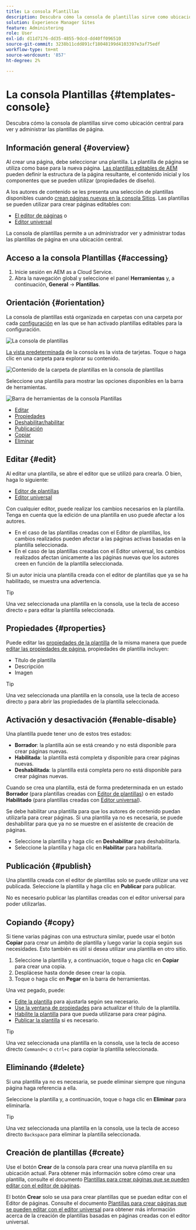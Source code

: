 ```yaml
---
title: La consola Plantillas
description: Descubra cómo la consola de plantillas sirve como ubicación central para ver y administrar las plantillas de página.
solution: Experience Manager Sites
feature: Administering
role: User
exl-id: d11d7176-dd35-4855-9dcd-dd40ff096510
source-git-commit: 3238b11cdd891cf18048199d4103397e3af75edf
workflow-type: tm+mt
source-wordcount: '857'
ht-degree: 2%

---
```


# La consola Plantillas {#templates-console}

Descubra cómo la consola de plantillas sirve como ubicación central para ver y administrar las plantillas de página.

## Información general {#overview}

Al crear una página, debe seleccionar una plantilla. La plantilla de página se utiliza como base para la nueva página. [Las plantillas editables de AEM](/help/implementing/developing/components/templates.md) pueden definir la estructura de la página resultante, el contenido inicial y los componentes que se pueden utilizar (propiedades de diseño).

A los autores de contenido se les presenta una selección de plantillas disponibles cuando [crean páginas nuevas en la consola Sitios](/help/sites-cloud/authoring/sites-console/creating-pages.md). Las plantillas se pueden utilizar para crear páginas editables con:

* [El editor de páginas](/help/sites-cloud/authoring/page-editor/templates.md) o
* [Editor universal](/help/sites-cloud/authoring/universal-editor/templates.md)

La consola de plantillas permite a un administrador ver y administrar todas las plantillas de página en una ubicación central.

## Acceso a la consola Plantillas {#accessing}

1. Inicie sesión en AEM as a Cloud Service.
1. Abra la navegación global y seleccione el panel **Herramientas** y, a continuación, **General** -> **Plantillas**.

## Orientación {#orientation}

La consola de plantillas está organizada en carpetas con una carpeta por cada [configuración](/help/implementing/developing/introduction/configurations.md) en las que se han activado plantillas editables para la configuración.

![La consola de plantillas](assets/templates-console/templates-console.png)

[La vista predeterminada](/help/sites-cloud/authoring/quick-start.md) de la consola es la vista de tarjetas. Toque o haga clic en una carpeta para explorar su contenido.

![Contenido de la carpeta de plantillas en la consola de plantillas](assets/templates-console/templates-console-templates.png)

Seleccione una plantilla para mostrar las opciones disponibles en la barra de herramientas.

![Barra de herramientas de la consola Plantillas](assets/templates-console/templates-console-toolbar.png)

* [Editar](#edit-edit)
* [Propiedades](#properties)
* [Deshabilitar/habilitar](#enable-disable)
* [Publicación](#publish)
* [Copiar](#copy)
* [Eliminar](#delete)

## Editar {#edit}

Al editar una plantilla, se abre el editor que se utilizó para crearla. O bien, haga lo siguiente:

* [Editor de plantillas](/help/sites-cloud/authoring/page-editor/templates.md)
* [Editor universal](/help/sites-cloud/authoring/universal-editor/templates.md)

Con cualquier editor, puede realizar los cambios necesarios en la plantilla. Tenga en cuenta que la edición de una plantilla en uso puede afectar a los autores.

* En el caso de las plantillas creadas con el Editor de plantillas, los cambios realizados pueden afectar a las páginas activas basadas en la plantilla seleccionada.
* En el caso de las plantillas creadas con el Editor universal, los cambios realizados afectan únicamente a las páginas nuevas que los autores creen en función de la plantilla seleccionada.

Si un autor inicia una plantilla creada con el editor de plantillas que ya se ha habilitado, se muestra una advertencia.

>[!TIP]
>
>Una vez seleccionada una plantilla en la consola, use la tecla de acceso directo `e` para editar la plantilla seleccionada.

## Propiedades {#properties}

Puede editar las [propiedades de la plantilla](/help/sites-cloud/authoring/page-editor/templates.md) de la misma manera que puede [editar las propiedades de página.](/help/sites-cloud/authoring/sites-console/edit-page-properties.md) propiedades de plantilla incluyen:

* Título de plantilla
* Descripción
* Imagen

>[!TIP]
>
>Una vez seleccionada una plantilla en la consola, use la tecla de acceso directo `p` para abrir las propiedades de la plantilla seleccionada.

## Activación y desactivación {#enable-disable}

Una plantilla puede tener uno de estos tres estados:

* **Borrador**: la plantilla aún se está creando y no está disponible para crear páginas nuevas.
* **Habilitada**: la plantilla está completa y disponible para crear páginas nuevas.
* **Deshabilitada**: la plantilla está completa pero no está disponible para crear páginas nuevas.

Cuando se crea una plantilla, está de forma predeterminada en un estado **Borrador** (para plantillas creadas con [Editor de plantillas](/help/sites-cloud/authoring/page-editor/templates.md)) o en estado **Habilitado** (para plantillas creadas con [Editor universal](/help/sites-cloud/authoring/universal-editor/templates.md)).

Se debe habilitar una plantilla para que los autores de contenido puedan utilizarla para crear páginas. Si una plantilla ya no es necesaria, se puede deshabilitar para que ya no se muestre en el asistente de creación de páginas.

* Seleccione la plantilla y haga clic en **Deshabilitar** para deshabilitarla.
* Seleccione la plantilla y haga clic en **Habilitar** para habilitarla.

## Publicación {#publish}

Una plantilla creada con el editor de plantillas solo se puede utilizar una vez publicada. Seleccione la plantilla y haga clic en **Publicar** para publicar.

No es necesario publicar las plantillas creadas con el editor universal para poder utilizarlas.

## Copiando {#copy}

Si tiene varias páginas con una estructura similar, puede usar el botón **Copiar** para crear un ámbito de plantilla y luego variar la copia según sus necesidades. Esto también es útil si desea utilizar una plantilla en otro sitio.

1. Seleccione la plantilla y, a continuación, toque o haga clic en **Copiar** para crear una copia.
1. Desplácese hasta donde desee crear la copia.
1. Toque o haga clic en **Pegar** en la barra de herramientas.

Una vez pegado, puede:

* [Edite la plantilla](#edit) para ajustarla según sea necesario.
* [Use la ventana de propiedades](#properties) para actualizar el título de la plantilla.
* [Habilite la plantilla](#enable-disable) para que pueda utilizarse para crear página.
* [Publicar la plantilla](#publish) si es necesario.

>[!TIP]
>
>Una vez seleccionada una plantilla en la consola, use la tecla de acceso directo `Command+c` o `ctrl+c` para copiar la plantilla seleccionada.

## Eliminando {#delete}

Si una plantilla ya no es necesaria, se puede eliminar siempre que ninguna página haga referencia a ella.

Seleccione la plantilla y, a continuación, toque o haga clic en **Eliminar** para eliminarla.

>[!TIP]
>
>Una vez seleccionada una plantilla en la consola, use la tecla de acceso directo `Backspace` para eliminar la plantilla seleccionada.

## Creación de plantillas {#create}

Use el botón **Crear** de la consola para crear una nueva plantilla en su ubicación actual. Para obtener más información sobre cómo crear una plantilla, consulte el documento [Plantillas para crear páginas que se pueden editar con el editor de páginas](/help/sites-cloud/authoring/page-editor/templates.md).

El botón **Crear** solo se usa para crear plantillas que se puedan editar con el Editor de páginas. Consulte el documento [Plantillas para crear páginas que se pueden editar con el editor universal](/help/sites-cloud/authoring/universal-editor/templates.md) para obtener más información acerca de la creación de plantillas basadas en páginas creadas con el editor universal.

